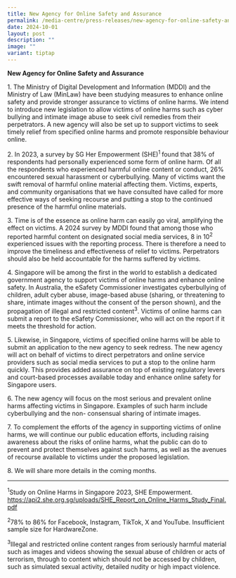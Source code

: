 ```yaml
---
title: New Agency for Online Safety and Assurance
permalink: /media-centre/press-releases/new-agency-for-online-safety-and-assurance/
date: 2024-10-01
layout: post
description: ""
image: ""
variant: tiptap
---
```

<p><strong>New Agency for Online Safety and Assurance</strong>
</p>
<p>1. The Ministry of Digital Development and Information (MDDI) and the
Ministry of Law (MinLaw) have been studying measures to enhance online
safety and provide stronger assurance to victims of online harms. We intend
to introduce new legislation to allow victims of online harms such as cyber
bullying and intimate image abuse to seek civil remedies from their perpetrators.
A new agency will also be set up to support victims to seek timely relief
from specified online harms and promote responsible behaviour online.</p>
<p>2. In 2023, a survey by SG Her Empowerment (SHE)<sup>1 </sup>found that
38% of respondents had personally experienced some form of online harm.
Of all the respondents who experienced harmful online content or conduct,
26% encountered sexual harassment or cyberbullying. Many of victims want
the swift removal of harmful online material affecting them. Victims, experts,
and community organisations that we have consulted have called for more
effective ways of seeking recourse and putting a stop to the continued
presence of the harmful online materials.</p>
<p>3. Time is of the essence as online harm can easily go viral, amplifying
the effect on victims. A 2024 survey by MDDI found that among those who
reported harmful content on designated social media services, 8 in 10<sup>2</sup> experienced
issues with the reporting process. There is therefore a need to improve
the timeliness and effectiveness of relief to victims. Perpetrators should
also be held accountable for the harms suffered by victims.</p>
<p>4. Singapore will be among the first in the world to establish a dedicated
government agency to support victims of online harms and enhance online
safety. In Australia, the eSafety Commissioner investigates cyberbullying
of children, adult cyber abuse, image-based abuse (sharing, or threatening
to share, intimate images without the consent of the person shown), and
the propagation of illegal and restricted content<sup>3</sup>. Victims
of online harms can submit a report to the eSafety Commissioner, who will
act on the report if it meets the threshold for action.</p>
<p>5. Likewise, in Singapore, victims of specified online harms will be able
to submit an application to the new agency to seek redress. The new agency
will act on behalf of victims to direct perpetrators and online service
providers such as social media services to put a stop to the online harm
quickly. This provides added assurance on top of existing regulatory levers
and court-based processes available today and enhance online safety for
Singapore users.</p>
<p>6. The new agency will focus on the most serious and prevalent online
harms affecting victims in Singapore. Examples of such harm include cyberbullying
and the non- consensual sharing of intimate images.</p>
<p>7. To complement the efforts of the agency in supporting victims of online
harms, we will continue our public education efforts, including raising
awareness about the risks of online harms, what the public can do to prevent
and protect themselves against such harms, as well as the avenues of recourse
available to victims under the proposed legislation.</p>
<p>8. We will share more details in the coming months.
<br>
</p>
<hr>
<p><sup>1</sup>Study on Online Harms in Singapore 2023, SHE Empowerment.
<a href="https://api2.she.org.sg/uploads/SHE_Report_on_Online_Harms_Study_Final.pdf" rel="noopener noreferrer nofollow" target="_blank">https://api2.she.org.sg/uploads/SHE_Report_on_Online_Harms_Study_Final.pdf</a>
</p>
<p><sup>2</sup>78% to 86% for Facebook, Instagram, TikTok, X and YouTube.
Insufficient sample size for HardwareZone.</p>
<p><sup>3</sup>Illegal and restricted online content ranges from seriously
harmful material such as images and videos showing the sexual abuse of
children or acts of terrorism, through to content which should not be accessed
by children, such as simulated sexual activity, detailed nudity or high
impact violence.</p>
